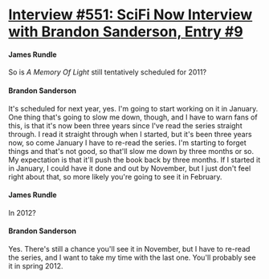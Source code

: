 # [Interview #551: SciFi Now Interview with Brandon Sanderson, Entry #9](https://www.theoryland.com/intvmain.php?i=551#9)

#### James Rundle

So is
*A Memory Of Light*
still tentatively scheduled for 2011?

#### Brandon Sanderson

It's scheduled for next year, yes. I'm going to start working on it in January. One thing that's going to slow me down, though, and I have to warn fans of this, is that it's now been three years since I've read the series straight through. I read it straight through when I started, but it's been three years now, so come January I have to re-read the series. I'm starting to forget things and that's not good, so that'll slow me down by three months or so. My expectation is that it'll push the book back by three months. If I started it in January, I could have it done and out by November, but I just don't feel right about that, so more likely you're going to see it in February.

#### James Rundle

In 2012?

#### Brandon Sanderson

Yes. There's still a chance you'll see it in November, but I have to re-read the series, and I want to take my time with the last one. You'll probably see it in spring 2012.

